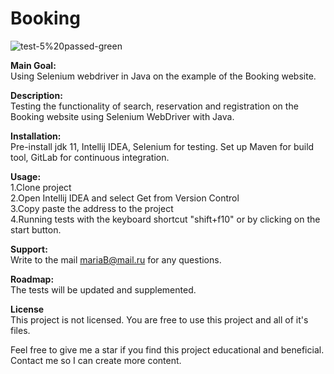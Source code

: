 # Booking
![test-5%20passed-green](https://img.shields.io/badge/test-5%20passed-green)

**Main Goal:** <br/>
Using Selenium webdriver in Java on the example of the Booking website.

**Description:** <br/> 
Testing the functionality of search, reservation and registration on the Booking website using Selenium WebDriver with Java.

**Installation:** <br/>
Pre-install jdk 11, Intellij IDEA, Selenium for testing. Set up Maven for build tool, GitLab for continuous integration.

**Usage:** <br/>
1.Clone project <br/>
2.Open Intellij IDEA and select Get from Version Control <br/>
3.Copy paste the address to the project <br/>
4.Running tests with the keyboard shortcut "shift+f10" or by clicking on the start button. <br/>

**Support:** <br/>
Write to the mail mariaB@mail.ru for any questions.

**Roadmap:** <br/>
The tests will be updated and supplemented.

**License** <br/>
This project is not licensed. You are free to use this project and all of it's files.


Feel free to give me a star if you find this project educational and beneficial. Contact me so I can create more content.




